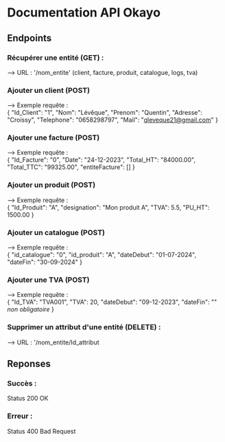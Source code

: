# Documentation API Okayo

## Endpoints

### Récupérer une entité (GET) : 
--> URL : '/nom_entite' (client, facture, produit, catalogue, logs, tva)

### Ajouter un client (POST)
--> Exemple requête :  
{
  "Id_Client": "1",
  "Nom": "Lévêque",
  "Prenom": "Quentin",
  "Adresse": "Croissy",
  "Telephone": "0658298797",
  "Mail": "qleveque21@gmail.com"
}
### Ajouter une facture (POST)
--> Exemple requête :  
{
    "Id_Facture": "0",
    "Date": "24-12-2023",
    "Total_HT": "84000.00",
    "Total_TTC": "99325.00",
    "entiteFacture": []
}
### Ajouter un produit (POST)
--> Exemple requête :  
{
    "Id_Produit": "A",
    "designation": "Mon produit A",
    "TVA": 5.5,
    "PU_HT": 1500.00
}
### Ajouter un catalogue (POST)
--> Exemple requête :  
{
    "id_catalogue": "0",
    "id_produit": "A",
    "dateDebut": "01-07-2024",
    "dateFin": "30-09-2024"
}
### Ajouter une TVA (POST)
--> Exemple requête :  
{
    "Id_TVA": "TVA001",
    "TVA": 20,
    "dateDebut": "09-12-2023",
    "dateFin": "" *non obligatoire*
}

### Supprimer un attribut d'une entité (DELETE) :
--> URL : '/nom_entite/Id_attribut

## Reponses
### Succès : 
Status 200 OK
### Erreur :
Status 400 Bad Request
